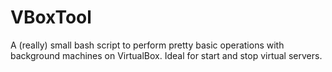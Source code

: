 VBoxTool
========

A (really) small bash script to perform pretty basic operations with background machines on VirtualBox. Ideal for start and stop virtual servers.
